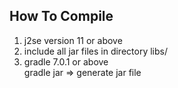 ## How To Compile    

1. j2se version 11 or above    
2. include all jar files in directory libs/     
3. gradle 7.0.1 or above    
   gradle jar => generate jar file    
   
        